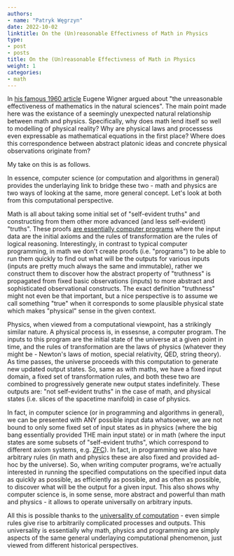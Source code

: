 ```yaml
---
authors:
- name: "Patryk Węgrzyn"
date: 2022-10-02
linktitle: On the (Un)reasonable Effectivness of Math in Physics
type:
- post 
- posts
title: On the (Un)reasonable Effectivness of Math in Physics
weight: 1
categories:
- math
---
```


In [his famous 1960 article](https://en.wikipedia.org/wiki/The_Unreasonable_Effectiveness_of_Mathematics_in_the_Natural_Sciences) Eugene Wigner argued about "the unreasonable effectiveness of mathematics in the natural sciences". The main point made here was the existance of a seemingly unexpected natural relationship between math and physics. Specifically, why does math lend itself so well to modelling of physical reality? Why are physical laws and processess even expressable as mathematical equations in the first place? Where does this correspondence between abstract platonic ideas and concrete physical observations originate from?

My take on this is as follows.

In essence, computer science (or computation and algorithms in general) provides the underlaying link to bridge these two - math and physics are two ways of looking at the same, more general concept. Let's look at both from this computational perspective.

Math is all about taking some initial set of "self-evident truths" and constructing from them other more advanced (and less self-evident) "truths". These proofs [are essentially computer programs](https://en.wikipedia.org/wiki/Curry%E2%80%93Howard_correspondence) where the input data are the initial axioms and the rules of transformation are the rules of logical reasoning. Interestingly, in contrast to typical computer programming, in math we don't create proofs (i.e. "programs") to be able to run them quickly to find out what will be the outputs for various inputs (inputs are pretty much always the same and immutable), rather we construct them to discover how the abstract property of "truthness" is propagated from fixed basic observations (inputs) to more abstract and sophisticated observational constructs. The exact definition "truthness" might not even be that important, but a nice perspective is to assume we call something "true" when it corresponds to some plausible physical state which makes "physical" sense in the given context.

Physics, when viewed from a computational viewpoint, has a strikingly similar nature. A physical process is, in essesnse, a computer program. The inputs to this program are the initial state of the universe at a given point in time, and the rules of transformation are the laws of physics (whatever they might be - Newton's laws of motion, special relativity, QED, string theory). As time passes, the universe proceeds with this computation to generate new updated output states. So, same as with maths, we have a fixed input domain, a fixed set of transformation rules, and both these two are combined to progressively generate new output states indefinitely. These outputs are: "not self-evident truths" in the case of math, and physical states (i.e. slices of the spacetime manifold) in case of physics.

In fact, in computer science (or in programming and algorithms in general), we can be presented with ANY possible input data whatsoever, we are not bound to only some fixed set of input states as in physics (where the big bang essentially provided THE main input state) or in math (where the input states are some subsets of "self-evident truths", which correspond to different axiom systems, e.g. [ZFC](https://en.wikipedia.org/wiki/Zermelo%E2%80%93Fraenkel_set_theory)). In fact, in programming we also have arbitrary rules (in math and physics these are also fixed and provided ad-hoc by the universe). So, when writing computer programs, we're actually interested in running the specified computations on the specified input data as quickly as possible, as efficiently as possible, and as often as possible, to discover what will be the output for a given input. This also shows why computer science is, in some sense, more abstract and powerful than math and physics - it allows to operate universally on arbitrary inputs.

All this is possible thanks to the [universality of computation](https://en.wikipedia.org/wiki/Universal_Turing_machine) - even simple rules give rise to arbitrarily complicated processes and outputs. This universality is essentially why math, physics and programming are simply aspects of the same general underlaying computational phenomenon, just viewed from different historical perspectives.